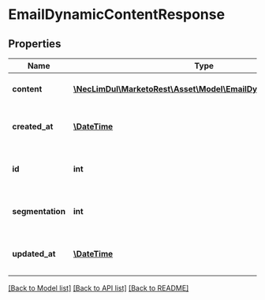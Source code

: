# EmailDynamicContentResponse

## Properties
Name | Type | Description | Notes
------------ | ------------- | ------------- | -------------
**content** | [**\NecLimDul\MarketoRest\Asset\Model\EmailDynamicContentItem[]**](EmailDynamicContentItem.md) | List of variations in the section | [optional] 
**created_at** | [**\DateTime**](\DateTime.md) | Datetime when the section was created | [optional] 
**id** | **int** | Id of the dnamic content section | [optional] 
**segmentation** | **int** | Segmentation to which the section is linked | [optional] 
**updated_at** | [**\DateTime**](\DateTime.md) | Datetime when the section was last updated | [optional] 

[[Back to Model list]](../README.md#documentation-for-models) [[Back to API list]](../README.md#documentation-for-api-endpoints) [[Back to README]](../README.md)


